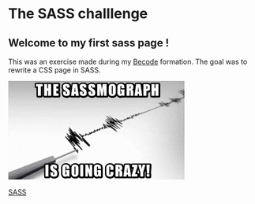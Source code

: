# The SASS challlenge

## Welcome to my first sass page !
This was an exercise made during my [Becode](https://github.com/becodeorg) formation. The goal was to rewrite a CSS page in SASS.

![Sassy!](img/.gif)

[SASS](https://anonymouse97.github.io/challenge-sass/)